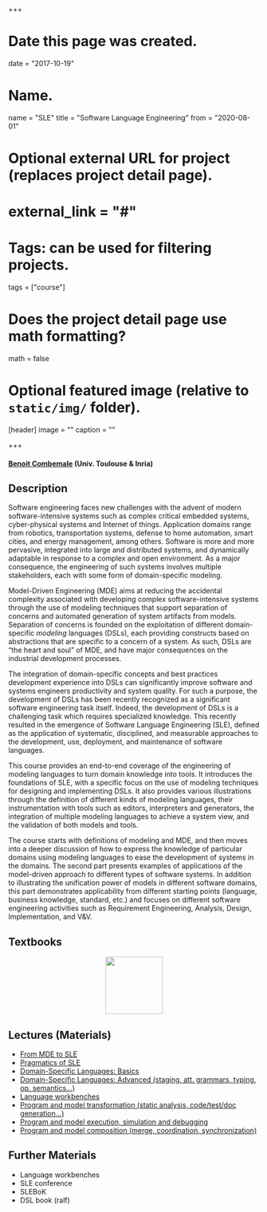 +++
# Date this page was created.
date = "2017-10-19"

# Name.
name = "SLE"
title = "Software Language Engineering"
from = "2020-08-01"

# Optional external URL for project (replaces project detail page).
# external_link = "#"

# Tags: can be used for filtering projects.
tags = ["course"]

# Does the project detail page use math formatting?
math = false

# Optional featured image (relative to `static/img/` folder).
[header]
image = ""
caption = ""

+++

<h4><a title="Benoit Combemale's Homepage" href="https://www.irit.fr/~Benoit.Combemale/" target="_blank">Benoit Combemale</a> (Univ. Toulouse & Inria)</h4>

## Description
Software engineering faces new challenges with the advent of modern software-intensive systems such as complex critical embedded systems, cyber-physical systems and Internet of things. Application domains range from robotics, transportation systems, defense to home automation, smart cities, and energy management, among others. Software is more and more pervasive, integrated into large and distributed systems, and dynamically adaptable in response to a complex and open environment. As a major consequence, the engineering of such systems involves multiple stakeholders, each with some form of domain-specific modeling.

Model-Driven Engineering (MDE) aims at reducing the accidental complexity associated with developing complex software-intensive systems through the use of modeling techniques that support separation of concerns and automated generation of system artifacts from models. Separation of concerns is founded on the exploitation of different domain-specific <em>modeling</em> languages (DSLs), each providing constructs based on abstractions that are specific to a concern of a system. As such, DSLs are “the heart and soul” of MDE, and have major consequences on the industrial development processes.

The integration of domain-specific concepts and best practices development experience into DSLs can significantly improve software and systems engineers productivity and system quality. For such a purpose, the development of DSLs has been recently recognized as a significant software engineering task itself. Indeed, the development of DSLs is a challenging task which requires specialized knowledge. This recently resulted in the emergence of Software Language Engineering (SLE), defined as the application of systematic, disciplined, and measurable approaches to the development, use, deployment, and maintenance of software languages.

This course provides an end-to-end coverage of the engineering of modeling languages to turn domain knowledge into tools. It introduces the foundations of SLE, with a specific focus on the use of modeling techniques for designing and implementing DSLs. It also provides various illustrations through the definition of different kinds of modeling languages, their instrumentation with tools such as editors, interpreters and generators, the integration of multiple modeling languages to achieve a system view, and the validation of both models and tools.

The course starts with definitions of modeling and MDE, and then moves into a deeper discussion of how to express the knowledge of particular domains using modeling languages to ease the development of systems in the domains. The second part presents examples of applications of the model-driven approach to different types of software systems. In addition to illustrating the unification power of models in different software domains, this part demonstrates applicability from different starting points (language, business knowledge, standard, etc.) and focuses on different software engineering activities such as Requirement Engineering, Analysis, Design, Implementation, and V&V.

## Textbooks

<p style="text-align: center;"><a href="http://mdebook.irisa.fr/" title="Textbook on MDE and SLE (CRC Press, 2017)" target="_blank"><img class="wp-image-1464" style="border: 0px;" src="../../img/MDEBook_cover-1.jpg" width="115" /></a></p>

## Lectures (Materials)

<ul>
	<li><a href="#">From MDE to SLE</a></li>
	<li><a href="#">Pragmatics of SLE</a></li>
	<li><a href="#">Domain-Specific Languages: Basics</a></li>
	<li><a href="#">Domain-Specific Languages: Advanced (staging, att. grammars, typing, op. semantics...)</a></li>
	<li><a href="#">Language workbenches</a></li>
	<li><a href="#">Program and model transformation (static analysis, code/test/doc generation...)</a></li>
	<li><a href="#">Program and model execution, simulation and debugging</a></li>
	<li><a href="#">Program and model composition (merge, coordination, synchronization)</a></li>
</ul>

## Further Materials

- Language workbenches
- SLE conference
- SLEBoK
- DSL book (ralf)